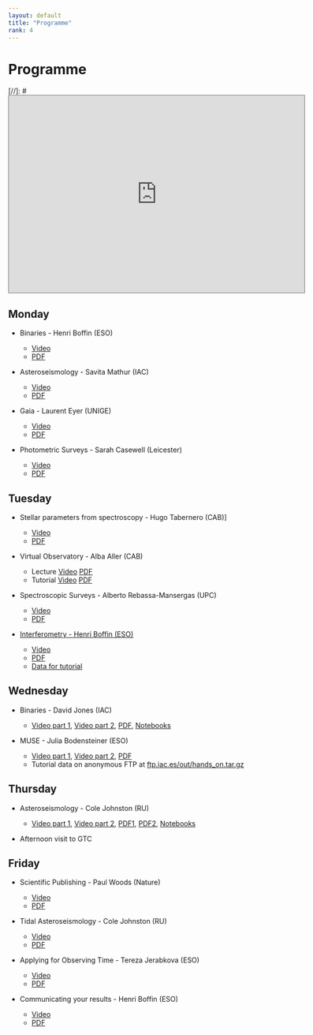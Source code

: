 ```yaml
---
layout: default
title: "Programme"
rank: 4
---
```

# Programme


[//]: # <iframe src="https://calendar.google.com/calendar/embed?height=600&wkst=1&bgcolor=%23ffffff&ctz=Europe%2FLondon&src=ZGF2aWRqb25lcy5wbmVAZ21haWwuY29t&src=YWRkcmVzc2Jvb2sjY29udGFjdHNAZ3JvdXAudi5jYWxlbmRhci5nb29nbGUuY29t&src=teieuisbgnsqc60cblp5bas1c4%40group.calendar.google.com&" style="border:solid 1px #777" width="600" height="400" frameborder="0" scrolling="no"></iframe>

## Monday

* Binaries - Henri Boffin (ESO)
  * [Video](https://www.youtube.com/watch?v=skrXAe9uyoM)
  * [PDF](pdfs/Binaries_Boffin.pdf)

* Asteroseismology - Savita Mathur (IAC)
  * [Video](https://www.youtube.com/watch?v=BWbtQ_SwLUQ)
  * [PDF](pdfs/Mathur.pdf)

* Gaia - Laurent Eyer (UNIGE)
  * [Video](https://www.youtube.com/watch?v=Zh5uZLKs8iE)
  * [PDF](ComingSoon.md)

* Photometric Surveys - Sarah Casewell (Leicester)
  * [Video](https://www.youtube.com/watch?v=Bur1eN5eFXM)
  * [PDF](pdfs/Casewell.pdf)

## Tuesday

* Stellar parameters from spectroscopy - Hugo Tabernero (CAB)]
  * [Video](https://www.youtube.com/watch?v=49XSRGdEkh0)
  * [PDF](ComingSoon.md)

* Virtual Observatory - Alba Aller (CAB)
  * Lecture [Video](https://www.youtube.com/watch?v=myfEoiYqpsQ) [PDF](pdfs/Aller.pdf)
  * Tutorial [Video](https://www.youtube.com/watch?v=Td5dOL7XmkY) [PDF](pdfs/vosa.pdf)

* Spectroscopic Surveys - Alberto Rebassa-Mansergas (UPC)
  * [Video](https://www.youtube.com/watch?v=h0t84ILQxxI)
  * [PDF](pdfs/Rebassa-Mansergas.pdf)

* [Interferometry - Henri Boffin (ESO)](ComingSoon.md)
  * [Video](https://www.youtube.com/watch?v=AFdOfhpTusg)
  * [PDF](pdfs/Interferometry_Boffin.pdf)
  * [Data for tutorial](Interferometry.md)

## Wednesday

* Binaries - David Jones (IAC)
  * [Video part 1](https://www.youtube.com/watch?v=WPHqVyHY6bE), [Video part 2](https://www.youtube.com/watch?v=Ax-btGSrf7s), [PDF](pdfs/Binaries_Jones.pdf),  [Notebooks](Dave.md)

* MUSE - Julia Bodensteiner (ESO)
  * [Video part 1](https://www.youtube.com/watch?v=GD11Z6xX09o), [Video part 2](https://www.youtube.com/watch?v=bbpi1HSwD1U), [PDF](pdfs/Bodensteiner.pdf)
  * Tutorial data on anonymous FTP at [ftp.iac.es/out/hands_on.tar.gz](ftp://ftp.iac.es/out/hands_on.tar.gz)


## Thursday

* Asteroseismology - Cole Johnston (RU)
  * [Video part 1](https://www.youtube.com/watch?v=nhz1iP5DEsM), [Video part 2](https://www.youtube.com/watch?v=5b42IbiVgjU), [PDF1](pdfs/Johnston_I.pdf), [PDF2](pdfs/Johnston_II.pdf), [Notebooks](Cole.md)

* Afternoon visit to GTC


## Friday

* Scientific Publishing - Paul Woods (Nature)
  * [Video](ComingSoon.md)
  * [PDF](ComingSoon.md)

* Tidal Asteroseismology - Cole Johnston (RU)
  * [Video](ComingSoon.md)
  * [PDF](ComingSoon.md)

* Applying for Observing Time - Tereza Jerabkova (ESO)
  * [Video](ComingSoon.md)
  * [PDF](ComingSoon.md)

* Communicating your results - Henri Boffin (ESO)
  * [Video](ComingSoon.md)
  * [PDF](ComingSoon.md)
